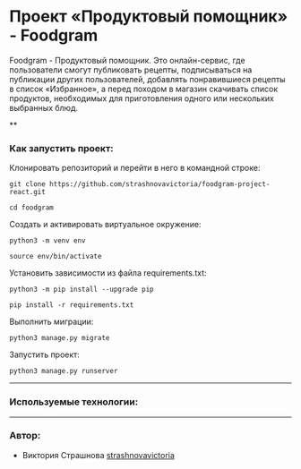 # Проект «Продуктовый помощник» - Foodgram
Foodgram - Продуктовый помощник. Это онлайн-сервис, где пользователи смогут публиковать рецепты, подписываться на публикации других пользователей, добавлять понравившиеся рецепты в список «Избранное», а перед походом в магазин скачивать список продуктов, необходимых для приготовления одного или нескольких выбранных блюд.

**
### Как запустить проект:

Клонировать репозиторий и перейти в него в командной строке:

```
git clone https://github.com/strashnovavictoria/foodgram-project-react.git
```

```
cd foodgram
```

Cоздать и активировать виртуальное окружение:

```
python3 -m venv env
```

```
source env/bin/activate
```

Установить зависимости из файла requirements.txt:

```
python3 -m pip install --upgrade pip
```

```
pip install -r requirements.txt
```

Выполнить миграции:

```
python3 manage.py migrate
```

Запустить проект:

```
python3 manage.py runserver
```
***
### Используемые технологии:



***
### Автор:
- Виктория Страшнова [strashnovavictoria](https://github.com/strashnovavictoria)

